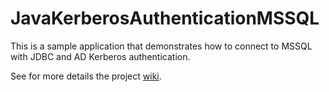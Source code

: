 # JavaKerberosAuthenticationMSSQL

This is a sample application that demonstrates how to connect to MSSQL with JDBC and AD Kerberos authentication.

See for more details the project [wiki](https://github.com/dumischbaenger/JavaKerberosAuthenticationMSSQL/wiki).
